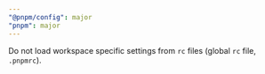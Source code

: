 ```yaml
---
"@pnpm/config": major
"pnpm": major
---
```


Do not load workspace specific settings from `rc` files (global `rc` file, `.pnpmrc`).
